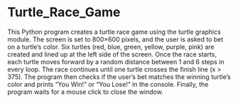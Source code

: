 # Turtle_Race_Game
This Python program creates a turtle race game using the turtle graphics module.  The screen is set to 800×600 pixels, and the user is asked to bet on a turtle’s color.  Six turtles (red, blue, green, yellow, purple, pink) are created and lined up at the left side of the screen.  Once the race starts, each turtle moves forward by a random distance between 1 and 6 steps in every loop.  The race continues until one turtle crosses the finish line (x > 375).  The program then checks if the user’s bet matches the winning turtle’s color and prints “You Win!” or “You Lose!” in the console.  Finally, the program waits for a mouse click to close the window.
